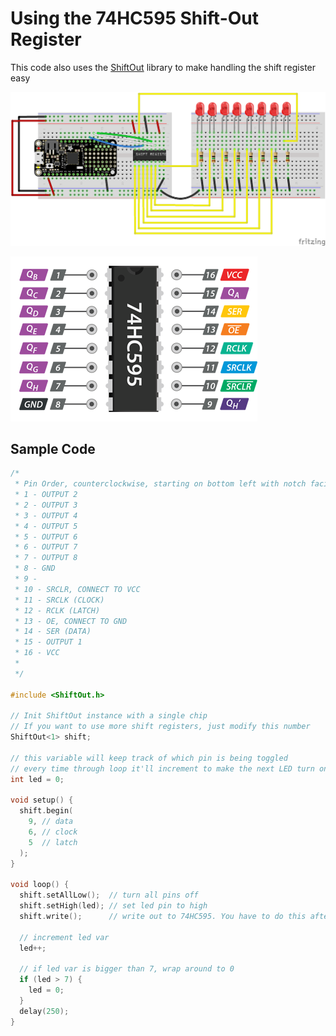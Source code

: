 # Using the 74HC595 Shift-Out Register

This code also uses the [ShiftOut](https://github.com/InfectedBytes/ArduinoShiftOut) library to make handling the shift register easy

![Circuit Image](https://github.com/UCLAdmaFABLAB/electronics-examples/raw/trunk/Using%20the%2074HC595%20Shift-Out%20Register/Feather32u4_Shift_Out.png)


![74HC595 Pinout](https://github.com/UCLAdmaFABLAB/electronics-examples/raw/trunk/Using%20the%2074HC595%20Shift-Out%20Register/Pinout-74HC595-Shift-Register.png)


## Sample Code

```c
/*
 * Pin Order, counterclockwise, starting on bottom left with notch facing left
 * 1 - OUTPUT 2
 * 2 - OUTPUT 3
 * 3 - OUTPUT 4
 * 4 - OUTPUT 5
 * 5 - OUTPUT 6
 * 6 - OUTPUT 7
 * 7 - OUTPUT 8
 * 8 - GND
 * 9 -
 * 10 - SRCLR, CONNECT TO VCC
 * 11 - SRCLK (CLOCK)
 * 12 - RCLK (LATCH)
 * 13 - OE, CONNECT TO GND
 * 14 - SER (DATA)
 * 15 - OUTPUT 1
 * 16 - VCC
 *
 */

#include <ShiftOut.h>

// Init ShiftOut instance with a single chip
// If you want to use more shift registers, just modify this number
ShiftOut<1> shift;

// this variable will keep track of which pin is being toggled
// every time through loop it'll increment to make the next LED turn on
int led = 0;

void setup() {
  shift.begin(
    9, // data
    6, // clock
    5  // latch
  );
}

void loop() {
  shift.setAllLow();  // turn all pins off
  shift.setHigh(led); // set led pin to high
  shift.write();      // write out to 74HC595. You have to do this after you've set everything

  // increment led var
  led++;

  // if led var is bigger than 7, wrap around to 0
  if (led > 7) {
    led = 0;
  }
  delay(250);
}
```